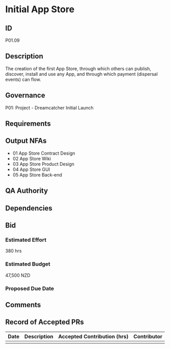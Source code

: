 # Initial App Store

## ID 

P01.09

## Description

The creation of the first App Store, through which others can publish, discover, install and use any App, and through which payment (dispersal events) can flow.

## Governance

P01: Project - Dreamcatcher Initial Launch 

## Requirements

## Output NFAs

- 01 App Store Contract Design
- 02 App Store Wiki
- 03 App Store Product Design
- 04 App Store GUI
- 05 App Store Back-end

## QA Authority

## Dependencies

## Bid 

### Estimated Effort

380 hrs

### Estimated Budget

47,500 NZD

### Proposed Due Date

## Comments 

## Record of Accepted PRs

| Date      | Description | Accepted Contribution (hrs) | Contributor |
| ----------- | ----------- | ----------- | ----------- |
|   |   |   | 




